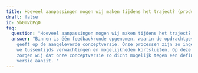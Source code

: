 ```yaml
---
title: Hoeveel aanpassingen mogen wij maken tijdens het traject? (productvideo)
draft: false
id: 5b0mVbPgO
faq:
  question: "Hoeveel aanpassingen mogen wij maken tijdens het traject? "
  answer: "Binnen is één feedbackronde opgenomen, waarin de opdrachtgever feedback
    geeft op de aangeleverde conceptversie. Onze processen zijn zo ingericht dat
    we tussentijds verwachtingen en mogelijkheden kortsluiten. Op deze manier
    zorgen wij dat onze conceptversie zo dicht mogelijk tegen een definitieve
    versie aanzit. "
---
```

